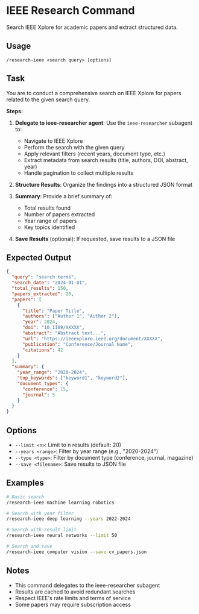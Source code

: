 # IEEE Research Command

Search IEEE Xplore for academic papers and extract structured data.

## Usage

```
/research-ieee <search query> [options]
```

## Task

You are to conduct a comprehensive search on IEEE Xplore for papers related to the given search query.

**Steps:**

1. **Delegate to ieee-researcher agent**: Use the `ieee-researcher` subagent to:
   - Navigate to IEEE Xplore
   - Perform the search with the given query
   - Apply relevant filters (recent years, document type, etc.)
   - Extract metadata from search results (title, authors, DOI, abstract, year)
   - Handle pagination to collect multiple results

2. **Structure Results**: Organize the findings into a structured JSON format

3. **Summary**: Provide a brief summary of:
   - Total results found
   - Number of papers extracted
   - Year range of papers
   - Key topics identified

4. **Save Results** (optional): If requested, save results to a JSON file

## Expected Output

```json
{
  "query": "search terms",
  "search_date": "2024-01-01",
  "total_results": 150,
  "papers_extracted": 20,
  "papers": [
    {
      "title": "Paper Title",
      "authors": ["Author 1", "Author 2"],
      "year": 2024,
      "doi": "10.1109/XXXXX",
      "abstract": "Abstract text...",
      "url": "https://ieeexplore.ieee.org/document/XXXXX",
      "publication": "Conference/Journal Name",
      "citations": 42
    }
  ],
  "summary": {
    "year_range": "2020-2024",
    "top_keywords": ["keyword1", "keyword2"],
    "document_types": {
      "conference": 15,
      "journal": 5
    }
  }
}
```

## Options

- `--limit <n>`: Limit to n results (default: 20)
- `--years <range>`: Filter by year range (e.g., "2020-2024")
- `--type <type>`: Filter by document type (conference, journal, magazine)
- `--save <filename>`: Save results to JSON file

## Examples

```bash
# Basic search
/research-ieee machine learning robotics

# Search with year filter
/research-ieee deep learning --years 2022-2024

# Search with result limit
/research-ieee neural networks --limit 50

# Search and save
/research-ieee computer vision --save cv_papers.json
```

## Notes

- This command delegates to the ieee-researcher subagent
- Results are cached to avoid redundant searches
- Respect IEEE's rate limits and terms of service
- Some papers may require subscription access
